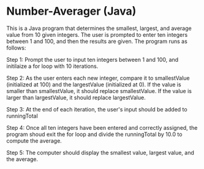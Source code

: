 # Number-Averager (Java)

This is a Java program that determines the smallest, largest, and average value from 10 given integers. The user is prompted to enter ten integers between 1 and 100, and then the results are given. The program runs as follows:


Step 1: Prompt the user to input ten integers between 1 and 100, and initilaize a for loop with 10 iterations.


Step 2: As the user enters each new integer, compare it to smallestValue (initialized at 100) and the largestValue (initialized at 0). If the value is smaller than smallestValue, it should replace smallestValue. If the value is larger than largestValue, it should replace largestValue. 


Step 3: At the end of each iteration, the user's input should be added to runningTotal

Step 4: Once all ten integers have been entered and correctly assigned, the program shoud exit the for loop and divide the runningTotal by 10.0 to compute the average. 

Step 5: The computer should display the smallest value, largest value, and the average. 
